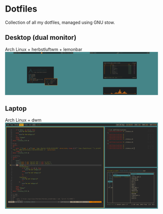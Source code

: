 # Dotfiles

Collection of all my dotfiles, managed using GNU stow.

## Desktop (dual monitor)
Arch Linux + herbstluftwm + lemonbar
![](images/desktop_lemonbar.png)

## Laptop
Arch Linux + dwm
![](images/laptop_dwm.png)

